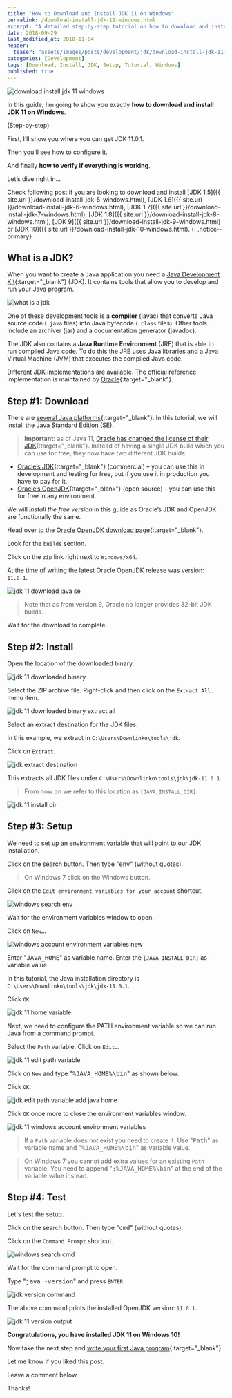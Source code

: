 ```yaml
---
title: "How to Download and Install JDK 11 on Windows"
permalink: /download-install-jdk-11-windows.html
excerpt: "A detailed step-by-step tutorial on how to download and install JDK 1.11 on Windows 10."
date: 2018-09-29
last_modified_at: 2018-11-04
header:
  teaser: "assets/images/posts/development/jdk/download-install-jdk-11-windows.png"
categories: [Development]
tags: [Download, Install, JDK, Setup, Tutorial, Windows]
published: true
---
```


<img src="{{ site.url }}/assets/images/posts/development/jdk/download-install-jdk-11-windows.png" alt="download install jdk 11 windows" class="align-right title-image">

In this guide, I’m going to show you exactly **how to download and install JDK 11 on Windows**.

(Step-by-step)

First, I’ll show you where you can get JDK 11.0.1.

Then you’ll see how to configure it.

And finally **how to verify if everything is working**.

Let’s dive right in…

Check following post if you are looking to download and install [JDK 1.5]({{ site.url }}/download-install-jdk-5-windows.html), [JDK 1.6]({{ site.url }}/download-install-jdk-6-windows.html), [JDK 1.7]({{ site.url }}/download-install-jdk-7-windows.html), [JDK 1.8]({{ site.url }}/download-install-jdk-8-windows.html), [JDK 9]({{ site.url }}/download-install-jdk-9-windows.html) or [JDK 10]({{ site.url }}/download-install-jdk-10-windows.html).
{: .notice--primary}

## What is a JDK?

When you want to create a Java application you need a [Java Development Kit](https://en.wikipedia.org/wiki/Java_Development_Kit){:target="_blank"} (JDK). It contains tools that allow you to develop and run your Java program.

<img src="{{ site.url }}/assets/images/posts/development/jdk/what-is-a-jdk.png" alt="what is a jdk">

One of these development tools is a **compiler** (javac) that converts Java source code (`.java` files) into Java bytecode (`.class` files). Other tools include an archiver (jar) and a documentation generator (javadoc).

The JDK also contains a **Java Runtime Environment** (JRE) that is able to run compiled Java code. To do this the JRE uses Java libraries and a Java Virtual Machine (JVM) that executes the compiled Java code.

Different JDK implementations are available. The official reference implementation is maintained by [Oracle](https://www.oracle.com/index.html){:target="_blank"}.

## Step #1: Download

There are [several Java platforms](https://docs.oracle.com/javaee/6/firstcup/doc/gkhoy.html){:target="_blank"}. In this tutorial, we will install the Java Standard Edition (SE).

> **Important**: as of Java 11, [Oracle has changed the license of their JDK](https://blog.jetbrains.com/idea/2018/09/using-java-11-in-production-important-things-to-know/){:target="_blank"}. Instead of having a single JDK build which you can use for free, they now have two different JDK builds:

* [Oracle’s JDK](https://www.oracle.com/technetwork/java/javase/downloads/jdk11-downloads-5066655.html){:target="_blank"} (commercial) – you can use this in development and testing for free, but if you use it in production you have to pay for it.
* [Oracle’s OpenJDK](http://jdk.java.net/11/){:target="_blank"} (open source) – you can use this for free in any environment.

We will _install the free version_ in this guide as Oracle’s JDK and OpenJDK are functionally the same.

Head over to the [Oracle OpenJDK download page](http://jdk.java.net/11/){:target="_blank"}.

Look for the `builds` section.

Click on the `zip` link right next to `Windows/x64`.

At the time of writing the latest Oracle OpenJDK release was version: `11.0.1`.

<img src="{{ site.url }}/assets/images/posts/development/jdk/jdk-11-download-java-se.png" alt="jdk 11 download java se">

> Note that as from version 9, Oracle no longer provides 32-bit JDK builds.

Wait for the download to complete.

## Step #2: Install

Open the location of the downloaded binary.

<img src="{{ site.url }}/assets/images/posts/development/jdk/jdk-11-downloaded-binary.png" alt="jdk 11 downloaded binary">

Select the ZIP archive file. Right-click and then click on the `Extract All…` menu item.

<img src="{{ site.url }}/assets/images/posts/development/jdk/jdk-11-downloaded-binary-extract-all.png" alt="jdk 11 downloaded binary extract all">

Select an extract destination for the JDK files.

In this example, we extract in `C:\Users\Downlinko\tools\jdk`.

Click on `Extract`.

<img src="{{ site.url }}/assets/images/posts/development/jdk/jdk-extract-destination.png" alt="jdk extract destination">

This extracts all JDK files under `C:\Users\Downlinko\tools\jdk\jdk-11.0.1`.

> From now on we refer to this location as `[JAVA_INSTALL_DIR]`.

<img src="{{ site.url }}/assets/images/posts/development/jdk/jdk-11-install-dir.png" alt="jdk 11 install dir">

## Step #3: Setup

We need to set up an environment variable that will point to our JDK installation.

Click on the search button. Then type "<kbd>env</kbd>" (without quotes).

> On Windows 7 click on the Windows button.

Click on the `Edit environment variables for your account` shortcut.

<img src="{{ site.url }}/assets/images/posts/development/windows-search-env.png" alt="windows search env">

Wait for the environment variables window to open.

Click on `New…`.

<img src="{{ site.url }}/assets/images/posts/development/windows-account-environment-variables-new.png" alt="windows account environment variables new">

Enter "<kbd>JAVA_HOME</kbd>" as variable name. Enter the `[JAVA_INSTALL_DIR]` as variable value.

In this tutorial, the Java installation directory is `C:\Users\Downlinko\tools\jdk\jdk-11.0.1`.

Click `OK`.

<img src="{{ site.url }}/assets/images/posts/development/jdk/jdk-11-home-variable.png" alt="jdk 11 home variable">

Next, we need to configure the PATH environment variable so we can run Java from a command prompt.

Select the `Path` variable. Click on `Edit…`.

<img src="{{ site.url }}/assets/images/posts/development/jdk/jdk-11-edit-path-variable.png" alt="jdk 11 edit path variable">

Click on `New` and type "<kbd>%JAVA_HOME%\bin</kbd>" as shown below.

Click `OK`.

<img src="{{ site.url }}/assets/images/posts/development/jdk/jdk-edit-path-variable-add-java-home.png" alt="jdk edit path variable add java home">

Click `OK` once more to close the environment variables window.

<img src="{{ site.url }}/assets/images/posts/development/jdk/jdk-11-windows-account-environment-variables.png" alt="jdk 11 windows account environment variables">

> If a `Path` variable does not exist you need to create it. Use "<kbd>Path</kbd>" as variable name and "<kbd>%JAVA_HOME%\bin</kbd>" as variable value.

> On Windows 7 you cannot add extra values for an existing `Path` variable. You need to append "<kbd>;%JAVA_HOME%\bin</kbd>" at the end of the variable value instead.

## Step #4: Test

Let's test the setup.

Click on the search button. Then type "<kbd>cmd</kbd>" (without quotes).

Click on the `Command Prompt` shortcut.

<img src="{{ site.url }}/assets/images/posts/development/windows-search-cmd.png" alt="windows search cmd">

Wait for the command prompt to open.

Type "<kbd>java -version</kbd>" and press `ENTER`.

<img src="{{ site.url }}/assets/images/posts/development/jdk/jdk-version-command.png" alt="jdk version command">

The above command prints the installed OpenJDK version: `11.0.1`.

<img src="{{ site.url }}/assets/images/posts/development/jdk/jdk-11-version-output.png" alt="jdk 11 version output">

**Congratulations, you have installed JDK 11 on Windows 10!**

Now take the next step and [write your first Java program](https://introcs.cs.princeton.edu/java/11hello/){:target="_blank"}.

Let me know if you liked this post.

Leave a comment below.

Thanks!
